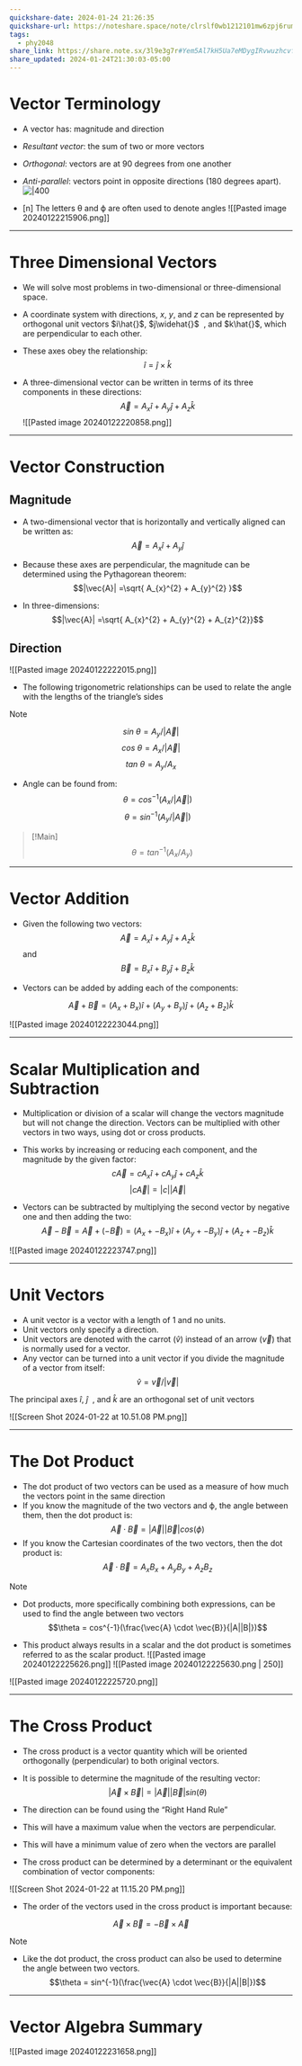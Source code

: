 ```yaml
---
quickshare-date: 2024-01-24 21:26:35
quickshare-url: https://noteshare.space/note/clrslf0wb1212101mw6zpj6rum#1qeX5wLAV+VGK8Y+HgGJ/FNwSiuFZ23zp6cBzXNzClM
tags:
  - phy2048
share_link: https://share.note.sx/3l9e3g7r#Yem5Al7kH5Ua7eMDygIRvwuzhcvfCVonPYrPnMWhqyE
share_updated: 2024-01-24T21:30:03-05:00
---
```


# Vector Terminology

- A vector has: magnitude and direction
- _Resultant vector_: the sum of two or more vectors
- _Orthogonal_: vectors are at 90 degrees from one another
- _Anti-parallel_: vectors point in opposite directions (180 degrees apart).
![|400](https://openstax.org/apps/archive/20231109.173216/resources/b82f588387208ba48921020256bbddb5538f7f0f)

- [n] The letters θ and ϕ are often used to denote angles
![[Pasted image 20240122215906.png]]

---
# Three Dimensional Vectors

- We will solve most problems in two-dimensional or three-dimensional space.
- A coordinate system with directions, $x$, $y$, and $z$ can be represented by orthogonal unit vectors $i\hat{}$, $j\widehat{}$  , and $k\hat{}$, which are perpendicular to each other.
- These axes obey the relationship:
$$\hat{i} = \hat{j} \times \hat{k}$$

- A three-dimensional vector can be written in terms of its three components in these directions:
$$\vec{A} = A_{x}\hat{i} + A_{y}\hat{j} +  A_{z}\hat{k}$$
![[Pasted image 20240122220858.png]]

---
# Vector Construction

## Magnitude
- A two-dimensional vector that is horizontally and vertically aligned can be written as: 
$$\vec{A} = A_{x}\hat{i} + A_{y}\hat{j}$$
- Because these axes are perpendicular, the magnitude can be determined using the Pythagorean theorem:
$$|\vec{A}| =\sqrt{  A_{x}^{2} + A_{y}^{2} }$$

- In three-dimensions:
$$|\vec{A}| =\sqrt{  A_{x}^{2} + A_{y}^{2} + A_{z}^{2}}$$
## Direction
![[Pasted image 20240122222015.png]]

- The following trigonometric relationships can be used to relate the angle with the lengths of the triangle’s sides

> [!NOTE]
> $$sin \text{ }\theta = A_{y}/|\vec{A}|$$$$cos \text{ }\theta = A_{x}/|\vec{A}|$$
> $$tan \text{ }\theta = A_{y}/A_{x}$$

- Angle can be found from: 
$$\theta = cos^{-1}(A_{x}/|\vec{A}|)$$
$$\theta = sin^{-1}(A_{y}/|\vec{A}|)$$

> [!Main]
> $$\theta = tan^{-1}(A_{x}/A_{y})$$

---
# Vector Addition
- Given the following two vectors:
$$\vec{A} = A_{x}\hat{i} + A_{y}\hat{j} +  A_{z}\hat{k}$$ and
$$\vec{B} = B_{x}\hat{i} + B_{y}\hat{j} +  B_{z}\hat{k}$$

- Vectors can be added by adding each of the components:

$$\vec{A} + \vec{B} = (A_{x} + B_{x})\hat{i} + (A_{y} + B_{y})\hat{j} +  (A_{z} + B_{z})\hat{k}$$

![[Pasted image 20240122223044.png]]

---
# Scalar Multiplication and Subtraction

- Multiplication or division of a scalar will change the vectors magnitude but will not change the direction. Vectors can be multiplied with other vectors in two ways, using dot or cross products.

- This works by increasing or reducing each component, and the magnitude by the given factor:
$$c\vec{A} = cA_{x}\hat{i} + cA_{y}\hat{j} +  cA_{z}\hat{k}$$
$$|c\vec{A}| = |c||\vec{A}|$$
- Vectors can be subtracted by multiplying the second vector by negative one and then adding the two: 
$$\vec{A} - \vec{B} = \vec{A} + (-\vec{B}) = (A_{x} + -B_{x})\hat{i} + (A_{y} + -B_{y})\hat{j} +  (A_{z} + -B_{z})\hat{k}$$

![[Pasted image 20240122223747.png]]

---
# Unit Vectors

- A unit vector is a vector with a length of 1 and no units.
- Unit vectors only specify a direction.
- Unit vectors are denoted with the carrot ($\hat{v}$) instead of an arrow ($\vec{v}$) that is normally used for a vector.
- Any vector can be turned into a unit vector if you divide the magnitude of a vector from itself:
$$\hat{v} = \vec{v} / |\vec{v}|$$

The principal axes $\hat{i}$, $\widehat{j}$  , and $\hat{k}$ are an orthogonal set of unit vectors

![[Screen Shot 2024-01-22 at 10.51.08 PM.png]]

---
# The Dot Product

- The dot product of two vectors can be used as a measure of how much the vectors point in the same direction
- If you know the magnitude of the two vectors and ϕ, the angle between them, then the dot product is:
$$\vec{A} \cdot \vec{B} = |\vec{A}||\vec{B}|cos(\phi)$$
- If you know the Cartesian coordinates of the two vectors, then the dot product is:
$$\vec{A} \cdot \vec{B} = A_{x}B_{x} + A_{y}B_{y} + A_{z}B_{z}$$

> [!NOTE]
> - Dot products, more specifically combining both expressions, can be used to find the angle between two vectors
> $$\theta = cos^{-1}(\frac{\vec{A} \cdot \vec{B}}{|A||B|})$$

- This product always results in a scalar and the dot product is sometimes referred to as the scalar product.
![[Pasted image 20240122225626.png]]
![[Pasted image 20240122225630.png | 250]]

![[Pasted image 20240122225720.png]]

---
# The Cross Product

- The cross product is a vector quantity which will be oriented orthogonally (perpendicular) to both original vectors.

- It is possible to determine the magnitude of the resulting vector:
$$|\vec{A} \times \vec{B}| = |\vec{A}||\vec{B}|sin(\theta)$$
- The direction can be found using the “Right Hand Rule”
- This will have a maximum value when the vectors are perpendicular.
- This will have a minimum value of zero when the vectors are parallel

- The cross product can be determined by a determinant or the equivalent combination of vector components:

![[Screen Shot 2024-01-22 at 11.15.20 PM.png]]

- The order of the vectors used in the cross product is important because:

$$ \vec{A} \times \vec{B} = -\vec{B} \times \vec{A} $$

> [!NOTE]
> - Like the dot product, the cross product can also be used to determine the angle between two vectors.
> $$\theta = sin^{-1}(\frac{\vec{A} \cdot \vec{B}}{|A||B|})$$

---
# Vector Algebra Summary


![[Pasted image 20240122231658.png]]

